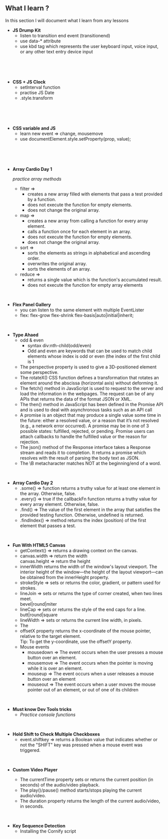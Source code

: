 ## What I learn ?

In this section I will document what I learn from any lessons 


- **JS Drump Kit**
  - listen to transition end event (transitionend)
  - use data-* attribute 
  - use kbd tag which represents the user keyboard input, voice input, or any other text entry device input

</br></br></br>

- **CSS + JS Clock**
  - setInterval function 
  - practise JS Date
  - .style.transform

</br></br></br>

- **CSS variable and JS**
  - learn new event => change, mousemove
  - use documentElement.style.setProperty(prop, value);

</br></br></br>

- **Array Cardio Day 1**
  
   *practice array methods*
    - filter => 
      -  creates a new array filled with elements that pass a test provided by a function.
      -  does not execute the function for empty elements.
      -  does not change the original array.
    - map => 
      - creates a new array from calling a function for every array element.
      - calls a function once for each element in an array.
      - does not execute the function for empty elements.
      -  does not change the original array.
    - sort =>
      - sorts the elements as strings in alphabetical and ascending order.
      -  overwrites the original array.
      -  sorts the elements of an array.
    - reduce =>
      - returns a single value which is the function's accumulated result.
      -  does not execute the function for empty array elements   
  
</br>

- **Flex Panel Gallery**
  - you can listen to the same element with multiple EventLister  
  - flex: flex-grow flex-shrink flex-basis|auto|initial|inherit;

</br>

- **Type Ahaed**
  - odd & even
    - syntax div:nth-child(odd/even)
    - Odd and even are keywords that can be used to match child elements whose index is odd or even (the index of the first child is 1
  - The <span>perspective</span> property is used to give a 3D-positioned element some perspective.
  - The <span>rotateX</span>() CSS function defines a transformation that rotates an element around the abscissa (horizontal axis) without deforming it.
  - The <span>fetch</span>() method in JavaScript is used to request to the server and load the information in the webpages. The request can be of any APIs that returns the data of the format JSON or XML.
  - The then() method in JavaScript has been defined in the Promise API and is used to deal with asynchronous tasks such as an API call
  - A <span>promise</span> is an object that may produce a single value some time in the future: either a resolved value, or a reason that it’s not resolved (e.g., a network error occurred). A promise may be in one of 3 possible states: fulfilled, rejected, or pending. Promise users can attach callbacks to handle the fulfilled value or the reason for rejection.
  - The <span>json</span>() method of the Response interface takes a Response stream and reads it to completion. It returns a promise which resolves with the result of parsing the body text as JSON.
  - The \B metacharacter matches NOT at the beginning/end of a word.
  
</br>

 - **Array Cardio Day 2**
   - .some() => function returns a truthy value for at least one element in the array. Otherwise, false.
   - .every() => true if the callbackFn function returns a truthy value for every array element. Otherwise, false.
   - .find() => The value of the first element in the array that satisfies the provided testing function. Otherwise, undefined is returned.
   - .findIndex() => method returns the index (position) of the first element that passes a test.
  
  </br>

  - **Fun With HTML5 Canvas**
    - <sapn>getContext() </sapn>=> returns a drawing context on the canvas.
    - <span>canvas.width</span> => return the width <br><span>canvas.height</span> => return the height 
    - <span>innerWidth</span> returns the width of the window's layout viewport. The interior height of the window—the height of the layout viewport—can be obtained from the <span>innerHeight</span>  property. 
    - <span>strokeStyle</span> => sets or returns the color, gradient, or pattern used for strokes.
    - <span>lineJoin</span> => sets or returns the type of corner created, when two lines meet.<br>bevel|round|miter
    - <span>lineCap</span> =>  sets or returns the style of the end caps for a line. <br> butt|round|square
    - <span>lineWidth</span> =>  sets or returns the current line width, in pixels.
    - The
    - <span offsetX >offsetX</span> property returns the x-coordinate of the mouse pointer, relative to the target element.<br>Tip: To get the y-coordinate, use the <span>offsetY</span> property.
    - Mouse events
      - <span>mousedown</span> => The event occurs when the user presses a mouse button over an element.
      - <span>mousemove</span> => The event occurs when the pointer is moving while it is over an element.
      - <span>mouseup</span> => The event occurs when a user releases a mouse button over an element
      - <span>mouseout</span> => The event occurs when a user moves the mouse pointer out of an element, or out of one of its children
  
  <br>

  - **Must know Dev Tools tricks**
    - *Practice console functions*
  
  <br>

  - **Hold Shift to Check Multiple Checkboxes**
    - <span>event.shiftkey </span> => returns a Boolean value that indicates whether or not the "SHIFT" key was pressed when a mouse event was triggered.

  <br>

  - **Custom Video Player**

    - The <span>currentTime</span> property sets or returns the current position (in seconds) of the audio/video playback.
    - The <span>play</span>()/<span>pause</span>() method starts/stops playing the current audio/video.
    - The <span>duration</span> property returns the length of the current audio/video, in seconds.

  <br>

  - **Key Sequence Detection**
    - Installing the <span>Cornify</span> script